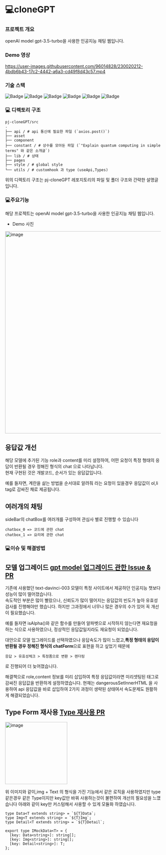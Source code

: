 # 💻cloneGPT

### 프로젝트 개요

 openAI model gpt-3.5-turbo을 사용한 인공지능 채팅 웹입니다.
### Demo 영상 


https://user-images.githubusercontent.com/96014828/230020212-4bdb6b43-17c2-4442-a6a3-cd49f8d43c57.mp4



### 기술 스택

![Badge](https://img.shields.io/badge/React-61DAFB?style=flat&logo=React&logoColor=white)
![Badge](https://img.shields.io/badge/NextJS-000000?style=flat&logo=Next.js&logoColor=white)
![Badge](https://img.shields.io/badge/storybook-FF4785?style=flat&logo=storybook&logoColor=white)
![Badge](https://img.shields.io/badge/TypeScript-3178C6?style=flat&logo=TypeScript&logoColor=white)
![Badge](https://img.shields.io/badge/Recoil-764ABC?style=flat&logo=Recoil&logoColor=white)
![Badge](https://img.shields.io/badge/Tanstack--Query-000000?style=flat&logoColor=white)

### 💻 디렉토리 구조

```
pj-cloneGPT/src
.
├── api / # api 통신에 필요한 파일 (`axios.post()`)
├── asset 
├── component 
├── constant / # 상수를 모아둔 파일 (`"Explain quantum computing in simple terms" 와 같은 소개글`)
├── lib / # 상태
├── pages 
├── style / # global style
└── utils / # customhook 과 type (useApi,Types)

```

위의 디렉토리 구조는 pj-cloneGPT 레포지토리의 파일 및 폴더 구조와 간략한 설명글입니다.

### 💻주요기능
 해당 프로젝트는 openAI model gpt-3.5-turbo을 사용한 인공지능 채팅 웹입니다.
 
- Demo 사진
<img width="654" alt="image" src="https://user-images.githubusercontent.com/96014828/229769595-8b5a6aba-324d-4e13-8b3d-293e98aa11b6.png">

## 응답값 개선

해당 모델에 추가된 기능 role과 content를 미리 설정하여, 
어떤 요청이 특정 형태의 응답이 반환될 경우 정해진 형식의 chat 으로 나타납니다.  
현재 구현된 것은 개발코드, 순서가 있는 응답값입니다.

예를 들자면, 계란을 삶는 방법을 순서대로 알려줘 라는 요청이 있을경우 응답값이 ol,li tag로 감싸진 채로 제공됩니다.


## 여러개의 채팅

sideBar의 chatBox를 여러개를 구성하여 관심사 별로 진행할 수 있습니다
```
chatbox_0 => 코드에 관한 chat 
chatbox_1 => 요리에 관한 chat 
```

### 💻이슈 및 해결방법
## 모델 업그레이드 [gpt model 업그레이드 관한 Issue & PR](https://github.com/LLSJYY/pj-cloneGPT/issues/25)

기존에 사용했던 text-davinci-003 모델이 특정 사이트에서 제공하던 인공지능 챗보다 성능이 많이 떨어졌습니다.  
속도적인 부분은 많이 빨랐으나, 신뢰도가 많이 떨어지는 응답값의 빈도가 높아 유효성검사를 진행해야만 했습니다.
하지만 그과정에서 너무나 많은 경우의 수가 있어 꼭 개선이 필요했습니다. 

예를 들자면 isAlpha()와 같은 함수를 만들어 알파벳으로 시작하지 않는다면 재요청을 하는 식으로 사용하였으나, 정상적인 응답값일지라도 
재요청이 되었습니다. 

대안으로 모델 업그레이드를 선택하였으나 응답속도가 많이 느렸고,<strong>특정 형태의 응답이 반환될 경우 정해진 형식의 chatForm</strong>으로 표현을 하고 싶었기
때문에 
```
응답 > 유효성체크 > 특정폼으로 변환 > 렌더링 
```
로 진행되어 더 늦어졌습니다.

해결책으로 role,content 정보를 미리 삽입하여 특정 응답값이라면 미리셋팅된 태그로 감싸진 응답값을 반환하게 설정하였습니다.
현재는 dangerousSetInnerHTML 을 사용하여 api 응답값을 바로 삽입하여 2가지 과정이 생략된 상태여서 속도문제도 원활하게 해결되었습니다.

## Type Form 재사용 [Type 재사용 PR](https://github.com/LLSJYY/pj-cloneGPT/pull/17)
<img width="201" alt="image" src="https://user-images.githubusercontent.com/96014828/230063512-61519dce-8587-42f0-b3c5-a76e15352e0e.png">

위 이미지와 같이,img + Text 의 형식을 가진 기능에서 같은 로직을 사용하였지만 type같은경우 
같은 Type이지만 key값만 바꿔 사용하는것이 불편하여 개선의 필요성을 느꼈습니다
아래와 같이 key만 커스텀해서 사용할 수 있게 모듈화 하였습니다.

```
type Data<T extends string> = `${T}Data`;
type Img<T extends string> = `${T}Img`;
type Detail<T extends string> = `${T}Detail`;

export type IMockData<T> = {
  [key: Data<string>]: string[];
  [key: Img<string>]: string[];
  [key: Detail<string>]: T;
};

```





